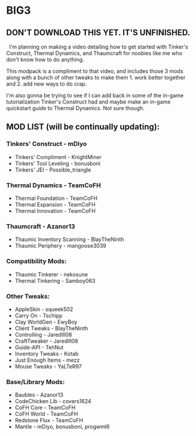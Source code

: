 # BIG3
## DON'T DOWNLOAD THIS YET. IT'S UNFINISHED.
 
I'm planning on making a video detailing how to get started with Tinker's Construct, Thermal Dynamics, and Thaumcraft for noobies like me who don't know how to do anything.

This modpack is a compliment to that video, and includes those 3 mods along with a bunch of other tweaks to make them 1. work better together and 2. add new ways to do crap.

I'm also gonna be trying to see if I can add back in some of the in-game tutorialization Tinker's Construct had and maybe make an in-game quickstart guide to Thermal Dynamics. Not sure though.

## MOD LIST (will be continually updating):

### Tinkers' Construct - mDiyo

- Tinkers' Compliment - KnightMiner
- Tinkers' Tool Leveling - bonusboni
- Tinkers' JEI - Possible_triangle

### Thermal Dynamics - TeamCoFH

- Thermal Foundation - TeamCoFH
- Thermal Expansion - TeamCoFH
- Thermal Innovation - TeamCoFH

### Thaumcraft - Azanor13

- Thaumic Inventory Scanning - BlayTheNinth
- Thaumic Periphery - mangoose3039

### Compatibility Mods:

- Thaumic Tinkerer - nekosune
- Thermal Tinkering - Samboy063

### Other Tweaks:

- AppleSkin - squeek502
- Carry On - Tschipp
- Clay WorldGen - EwyBoy
- Client Tweaks - BlayTheNinth
- Controlling - JaredIll08
- CraftTweaker - JaredIll08
- Guide-API - TehNut
- Inventory Tweaks - Kotab
- Just Enough Items - mezz
- Mouse Tweaks - YaLTeR97

### Base/Library Mods:

- Baubles - Azanor13
- CodeChicken Lib - covers1624
- CoFH Core - TeamCoFH
- CoFH World - TeamCoFH
- Redstone Flux - TeamCoFH
- Mantle - mDiyo, bonusboni, progwml6

 

